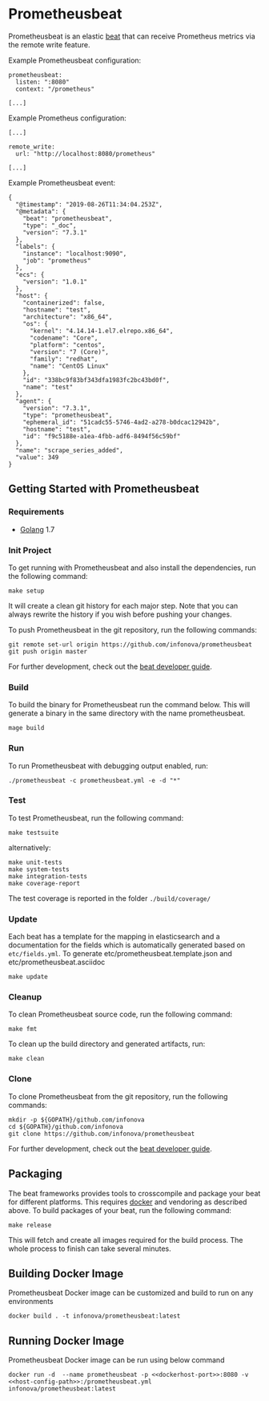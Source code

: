 # Prometheusbeat

Prometheusbeat is an elastic [beat](https://www.elastic.co/products/beats) that can receive Prometheus metrics via the remote write feature.

Example Prometheusbeat configuration:

```
prometheusbeat:
  listen: ":8080"
  context: "/prometheus"

[...]
```

Example Prometheus configuration:

```
[...]

remote_write:
  url: "http://localhost:8080/prometheus"

[...]
```

Example Prometheusbeat event:

```
{
  "@timestamp": "2019-08-26T11:34:04.253Z",
  "@metadata": {
    "beat": "prometheusbeat",
    "type": "_doc",
    "version": "7.3.1"
  },
  "labels": {
    "instance": "localhost:9090",
    "job": "prometheus"
  },
  "ecs": {
    "version": "1.0.1"
  },
  "host": {
    "containerized": false,
    "hostname": "test",
    "architecture": "x86_64",
    "os": {
      "kernel": "4.14.14-1.el7.elrepo.x86_64",
      "codename": "Core",
      "platform": "centos",
      "version": "7 (Core)",
      "family": "redhat",
      "name": "CentOS Linux"
    },
    "id": "338bc9f83bf343dfa1983fc2bc43bd0f",
    "name": "test"
  },
  "agent": {
    "version": "7.3.1",
    "type": "prometheusbeat",
    "ephemeral_id": "51cadc55-5746-4ad2-a278-b0dcac12942b",
    "hostname": "test",
    "id": "f9c5188e-a1ea-4fbb-adf6-8494f56c59bf"
  },
  "name": "scrape_series_added",
  "value": 349
}
```

## Getting Started with Prometheusbeat

### Requirements

* [Golang](https://golang.org/dl/) 1.7

### Init Project
To get running with Prometheusbeat and also install the
dependencies, run the following command:

```
make setup
```

It will create a clean git history for each major step. Note that you can always rewrite the history if you wish before pushing your changes.

To push Prometheusbeat in the git repository, run the following commands:

```
git remote set-url origin https://github.com/infonova/prometheusbeat
git push origin master
```

For further development, check out the [beat developer guide](https://www.elastic.co/guide/en/beats/libbeat/current/new-beat.html).

### Build

To build the binary for Prometheusbeat run the command below. This will generate a binary
in the same directory with the name prometheusbeat.

```
mage build
```


### Run

To run Prometheusbeat with debugging output enabled, run:

```
./prometheusbeat -c prometheusbeat.yml -e -d "*"
```


### Test

To test Prometheusbeat, run the following command:

```
make testsuite
```

alternatively:
```
make unit-tests
make system-tests
make integration-tests
make coverage-report
```

The test coverage is reported in the folder `./build/coverage/`

### Update

Each beat has a template for the mapping in elasticsearch and a documentation for the fields
which is automatically generated based on `etc/fields.yml`.
To generate etc/prometheusbeat.template.json and etc/prometheusbeat.asciidoc

```
make update
```


### Cleanup

To clean  Prometheusbeat source code, run the following command:

```
make fmt
```

To clean up the build directory and generated artifacts, run:

```
make clean
```


### Clone

To clone Prometheusbeat from the git repository, run the following commands:

```
mkdir -p ${GOPATH}/github.com/infonova
cd ${GOPATH}/github.com/infonova
git clone https://github.com/infonova/prometheusbeat
```

For further development, check out the [beat developer guide](https://www.elastic.co/guide/en/beats/libbeat/current/new-beat.html).

## Packaging

The beat frameworks provides tools to crosscompile and package your beat for different platforms. This requires [docker](https://www.docker.com/) and vendoring as described above. To build packages of your beat, run the following command:

```
make release
```

This will fetch and create all images required for the build process. The whole process to finish can take several minutes.

## Building Docker Image

Prometheusbeat Docker image can be customized and build to run on any environments

```
docker build . -t infonova/prometheusbeat:latest
```

## Running Docker Image

Prometheusbeat Docker image can be run using below command

```
docker run -d  --name prometheusbeat -p <<dockerhost-port>>:8080 -v <<host-config-path>>:/prometheusbeat.yml infonova/prometheusbeat:latest
```
